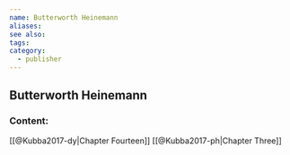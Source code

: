 ```yaml
---
name: Butterworth Heinemann
aliases:
see also:
tags:
category:
  - publisher
---
```


## Butterworth Heinemann

### Content:
[[@Kubba2017-dy|Chapter Fourteen]]
[[@Kubba2017-ph|Chapter Three]]